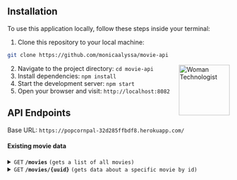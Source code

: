 ## Installation

To use this application locally, follow these steps inside your terminal:

1. Clone this repository to your local machine:
```bash
git clone https://github.com/monicaalyssa/movie-api
```
<img align="right" src="https://raw.githubusercontent.com/Tarikul-Islam-Anik/Telegram-Animated-Emojis/main/People/Woman%20Technologist.webp" alt="Woman Technologist" width="115"/>

2. Navigate to the project directory: `cd movie-api`
3. Install dependencies: `npm install`
4. Start the development server: `npm start`
5. Open your browser and visit: `http://localhost:8082`

## API Endpoints

Base URL: ``` https://popcornpal-32d285ffbdf8.herokuapp.com/ ```

#### Existing movie data

<details>
 <summary><code>GET</code> <code><b>/movies</b></code> <code>(gets a list of all movies)</code></summary>

##### Parameters

> | None |
> |---------------|

##### Responses

> | HTTP Code     | Content-Type                      | Response                                                            |
> |---------------|-----------------------------------|---------------------------------------------------------------------|
> | `201`         | `application/json; charset=utf-8`        | JSON array of objects 

</details>

<details>
 <summary><code>GET</code> <code><b>/movies/{uuid}</b></code> <code>(gets data about a specific movie by id)</code></summary>

##### Parameters

> | Name   | Data Type      | Description                                          |
> |--------|----------------|------------------------------------------------------|
> | `uuid` | string         | The specific movie id                 |


##### Responses

> | HTTP Code     | Content-Type                      | Response                                                            |
> |---------------|-----------------------------------|---------------------------------------------------------------------|
> | `201`         | `application/json; charset=utf-8`        | JSON object 
> | `500`         | `text/html; charset=utf-8`        | `"Error: " + message`

</details>                                                  
